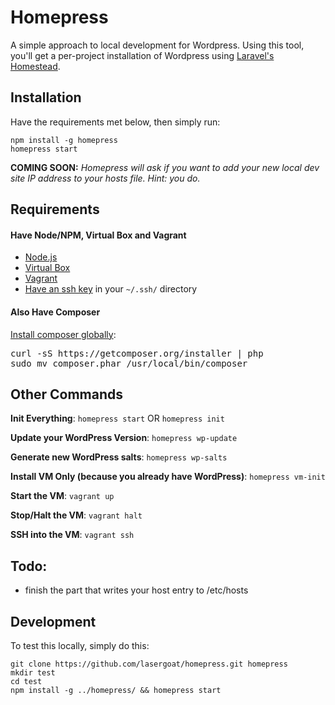 
<h1>Homepress</h1>

A simple approach to local development for Wordpress. Using this tool, you'll get a per-project installation of Wordpress using [Laravel's Homestead](http://laravel.com/docs/master/homestead).

<h2>Installation</h2>

Have the requirements met below, then simply run: 

    npm install -g homepress
    homepress start

**COMING SOON:** *Homepress will ask if you want to add your new local dev site IP address to your hosts file. Hint: you do.* 


<h2>Requirements</h2>


<h4>Have Node/NPM, Virtual Box and Vagrant</h4>

* [Node.js](https://nodejs.org/en/)
* [Virtual Box](https://www.virtualbox.org/wiki/Downloads)
* [Vagrant](https://www.vagrantup.com/downloads.html)
* [Have an ssh key](https://help.github.com/articles/generating-ssh-keys/) in your `~/.ssh/` directory


<h4>Also Have Composer</h4>

[Install composer globally](https://getcomposer.org/doc/00-intro.md#globally):

<pre>
curl -sS https://getcomposer.org/installer | php
sudo mv composer.phar /usr/local/bin/composer
</pre>


<h2>Other Commands</h2>

**Init Everything**: `homepress start` OR `homepress init`

**Update your WordPress Version**: `homepress wp-update`

**Generate new WordPress salts**: `homepress wp-salts`

**Install VM Only (because you already have WordPress)**: `homepress vm-init`

**Start the VM**: `vagrant up`

**Stop/Halt the VM**: `vagrant halt`

**SSH into the VM**: `vagrant ssh`


<h2>Todo:</h2>

* finish the part that writes your host entry to /etc/hosts

<h2>Development</h2>

To test this locally, simply do this:

    git clone https://github.com/lasergoat/homepress.git homepress
    mkdir test
    cd test
    npm install -g ../homepress/ && homepress start


